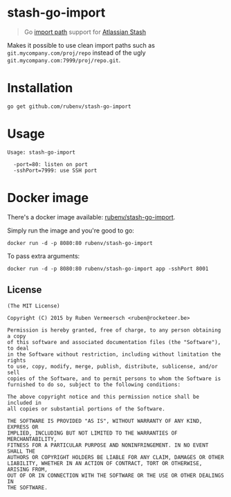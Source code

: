 # stash-go-import

> Go [import path](http://golang.org/cmd/go/#hdr-Remote_import_paths) support
> for [Atlassian Stash](https://www.atlassian.com/software/stash)

Makes it possible to use clean import paths such as
`git.mycompany.com/proj/repo` instead of the ugly
`git.mycompany.com:7999/proj/repo.git`.

# Installation

```
go get github.com/rubenv/stash-go-import
```

# Usage

```
Usage: stash-go-import

  -port=80: listen on port
  -sshPort=7999: use SSH port
```

# Docker image

There's a docker image available: [rubenv/stash-go-import](https://registry.hub.docker.com/u/rubenv/stash-go-import/).

Simply run the image and you're good to go:

```
docker run -d -p 8080:80 rubenv/stash-go-import
```

To pass extra arguments:

```
docker run -d -p 8080:80 rubenv/stash-go-import app -sshPort 8001
```

## License

    (The MIT License)

    Copyright (C) 2015 by Ruben Vermeersch <ruben@rocketeer.be>

    Permission is hereby granted, free of charge, to any person obtaining a copy
    of this software and associated documentation files (the "Software"), to deal
    in the Software without restriction, including without limitation the rights
    to use, copy, modify, merge, publish, distribute, sublicense, and/or sell
    copies of the Software, and to permit persons to whom the Software is
    furnished to do so, subject to the following conditions:

    The above copyright notice and this permission notice shall be included in
    all copies or substantial portions of the Software.

    THE SOFTWARE IS PROVIDED "AS IS", WITHOUT WARRANTY OF ANY KIND, EXPRESS OR
    IMPLIED, INCLUDING BUT NOT LIMITED TO THE WARRANTIES OF MERCHANTABILITY,
    FITNESS FOR A PARTICULAR PURPOSE AND NONINFRINGEMENT. IN NO EVENT SHALL THE
    AUTHORS OR COPYRIGHT HOLDERS BE LIABLE FOR ANY CLAIM, DAMAGES OR OTHER
    LIABILITY, WHETHER IN AN ACTION OF CONTRACT, TORT OR OTHERWISE, ARISING FROM,
    OUT OF OR IN CONNECTION WITH THE SOFTWARE OR THE USE OR OTHER DEALINGS IN
    THE SOFTWARE.
